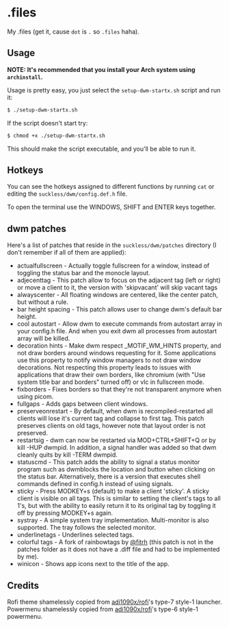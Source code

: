 # .files
My .files (get it, cause `dot` is `.` so `.files` haha).

## Usage
**NOTE: It's recommended that you install your Arch system using `archinstall`.**

Usage is pretty easy, you just select the `setup-dwm-startx.sh` script and run it:

```bash
$ ./setup-dwm-startx.sh
```

If the script doesn't start try:

```bash
$ chmod +x ./setup-dwm-startx.sh
```

This should make the script executable, and you'll be able to run it.

## Hotkeys
You can see the hotkeys assigned to different functions by running `cat` or editing the `suckless/dwm/config.def.h` file.

To open the terminal use the WINDOWS, SHIFT and ENTER keys together.

## dwm patches
Here's a list of patches that reside in the `suckless/dwm/patches` directory (I don't remember if all of them are applied):

- actualfullscreen - Actually toggle fullscreen for a window, instead of toggling the status bar and the monocle layout.
- adjecenttag - This patch allow to focus on the adjacent tag (left or right) or move a client to it, the version with 'skipvacant' will skip vacant tags
- alwayscenter - All floating windows are centered, like the center patch, but without a rule.
- bar height spacing - This patch allows user to change dwm's default bar height.
- cool autostart - Allow dwm to execute commands from autostart array in your config.h file. And when you exit dwm all processes from autostart array will be killed.
- decoration hints - Make dwm respect \_MOTIF_WM_HINTS property, and not draw borders around windows requesting for it. Some applications use this property to notify window managers to not draw window decorations. Not respecting this property leads to issues with applications that draw their own borders, like chromium (with "Use system title bar and borders" turned off) or vlc in fullscreen mode.
- fixborders - Fixes borders so that they're not transparent anymore when using picom.
- fullgaps - Adds gaps between client windows.
- preserveonrestart - By default, when dwm is recompiled-restarted all clients will lose it's current tag and collapse to first tag. This patch preserves clients on old tags, however note that layout order is not preserved.
- restartsig - dwm can now be restarted via MOD+CTRL+SHIFT+Q or by kill -HUP dwmpid. In addition, a signal handler was added so that dwm cleanly quits by kill -TERM dwmpid.
- statuscmd - This patch adds the ability to signal a status monitor program such as dwmblocks the location and button when clicking on the status bar. Alternatively, there is a version that executes shell commands defined in config.h instead of using signals.
- sticky - Press MODKEY+s (default) to make a client 'sticky'. A sticky client is visible on all tags. This is similar to setting the client's tags to all 1's, but with the ability to easily return it to its original tag by toggling it off by pressing MODKEY+s again.
- systray - A simple system tray implementation. Multi-monitor is also supported. The tray follows the selected monitor.
- underlinetags - Underlines selected tags.
- colorful tags - A fork of rainbowtags by [@fitrh](https://www.github.com/fitrh) (this patch is not in the patches folder as it does not have a .diff file and had to be implemented by me).
- winicon - Shows app icons next to the title of the app.

## Credits
Rofi theme shamelessly copied from [adi1090x/rofi](https://www.github.com/adi1090x/rofi)'s type-7 style-1 launcher.
Powermenu shamelessly copied from [adi1090x/rofi](https://www.github.com/adi1090x/rofi)'s type-6 style-1 powermenu.
